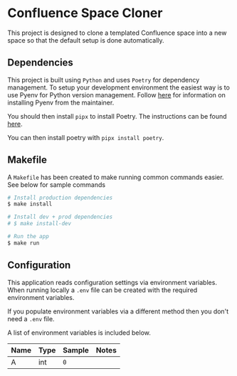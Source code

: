 # Confluence Space Cloner

This project is designed to clone a templated Confluence space into a new space
so that the default setup is done automatically.

## Dependencies

This project is built using `Python` and uses `Poetry` for dependency management.
To setup your development environment the easiest way is to use Pyenv for
Python version management. Follow
[here](https://github.com/pyenv/pyenv#set-up-your-shell-environment-for-pyenv)
for information on installing Pyenv from the maintainer.

You should then install `pipx` to install Poetry. The instructions can be found
[here](https://pypa.github.io/pipx/installation/).

You can then install poetry with `pipx install poetry`.

## Makefile

A `Makefile` has been created to make running common commands easier. See below
for sample commands

```bash
# Install production dependencies
$ make install

# Install dev + prod dependencies
# $ make install-dev

# Run the app
$ make run
```

## Configuration

This application reads configuration settings via environment variables. When
running locally a `.env` file can be created with the required environment
variables.

If you populate environment variables via a different method then you don't
need a `.env` file.

A list of environment variables is included below.

| Name | Type | Sample | Notes |
|------|------|--------|-------|
| A    | int  |  `0`   |       |